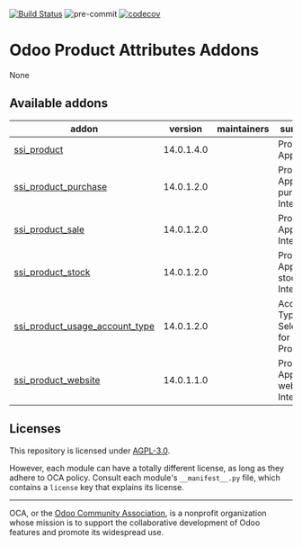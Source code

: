 [![Build Status](https://travis-ci.com/open-synergy/opnsynid-product-attribute.svg?branch=14.0)](https://travis-ci.com/open-synergy/opnsynid-product-attribute)
![pre-commit](https://github.com/open-synergy/opnsynid-product-attribute/actions/workflows/pre-commit.yml/badge.svg)
[![codecov](https://codecov.io/gh/open-synergy/opnsynid-product-attribute/branch/14.0/graph/badge.svg)](https://codecov.io/gh/open-synergy/opnsynid-product-attribute)

<!-- /!\ do not modify above this line -->

# Odoo Product Attributes Addons

None

<!-- /!\ do not modify below this line -->

<!-- prettier-ignore-start -->

[//]: # (addons)

Available addons
----------------
addon | version | maintainers | summary
--- | --- | --- | ---
[ssi_product](ssi_product/) | 14.0.1.4.0 |  | Product App
[ssi_product_purchase](ssi_product_purchase/) | 14.0.1.2.0 |  | Product App - purchase Integration
[ssi_product_sale](ssi_product_sale/) | 14.0.1.2.0 |  | Product App - sale Integration
[ssi_product_stock](ssi_product_stock/) | 14.0.1.2.0 |  | Product App - stock Integration
[ssi_product_usage_account_type](ssi_product_usage_account_type/) | 14.0.1.2.0 |  | Account Type Selection for Product
[ssi_product_website](ssi_product_website/) | 14.0.1.1.0 |  | Product App - website Integration

[//]: # (end addons)

<!-- prettier-ignore-end -->

## Licenses

This repository is licensed under [AGPL-3.0](LICENSE).

However, each module can have a totally different license, as long as they adhere to OCA
policy. Consult each module's `__manifest__.py` file, which contains a `license` key
that explains its license.

----

OCA, or the [Odoo Community Association](http://odoo-community.org/), is a nonprofit
organization whose mission is to support the collaborative development of Odoo features
and promote its widespread use.
